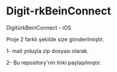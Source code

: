 # Digit-rkBeinConnect
DigitürkBeinConnect - iOS

Proje 2 farklı şekilde size gönderilmiştir.

1- mail yoluyla zip dosyası olarak.


2- Bu repository'nin linki paylaşılmıştır.
